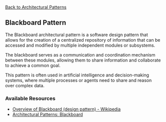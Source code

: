 [Back to Architectural Patterns](09-architectural-patterns.md)
## Blackboard Pattern

The Blackboard architectural pattern is a software design pattern that allows for the creation of a centralized repository of information that can be accessed and modified by multiple independent modules or subsystems.

The blackboard serves as a communication and coordination mechanism between these modules, allowing them to share information and collaborate to achieve a common goal.

This pattern is often used in artificial intelligence and decision-making systems, where multiple processes or agents need to share and reason over complex data.
### Available Resources

- [Overview of Blackboard (design pattern) - Wikipedia](<https://en.wikipedia.org/wiki/Blackboard_(design_pattern)>)
- [Architectural Patterns: Blackboard](http://www.openloop.com/softwareEngineering/patterns/architecturePattern/arch_Blackboard.htm)